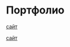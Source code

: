 # Портфолио

[сайт](https://manfbu.github.io/duble2/ "")

[сайт](https://manfbu.github.io/OriginPay/ "")




